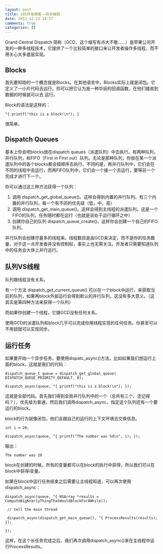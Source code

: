 ```yaml
---
layout: post
title: iOS开发随笔——异步编程
date: 2012-12-23 18:17
comments: true
categories: []
---
```

Grand Central Dispatch 简称（GCD，这个缩写有点大不敬……）是苹果公司开发的一种多线程技术，它提供了一个比较简单的接口来让开发者操作多线程，而不用关心太多底层实现。<!--more-->
<h2>Blocks</h2>
首先要知晓的一个概念就是Blocks。在其他语言中，Blocks实际上就是闭包。它定义了一小片代码去运行。你可以把它认为是一种华丽的回调函数，在他们接收到数据的时候就可以去 运行。

Block的语法是这样的：
<pre><code>^{ printf("this is a block!\n"); } </code></pre>
很简单。
<h2>Dispatch Queues</h2>
基本上你会吧blocks放在dispatch queues（派遣队列）中去执行。有两种队列，并行队列，和FIFO（First in First out）队列。无论是那种队列，你放在某一个派遣队列中的各个blocks都会按顺序去执行。不同的是，再并行队列中，它们会在不同的线程中去运行，而再FIFO队列中，它们会一个接一个去运行，要等前一个完成才进行下一个。

你可以通过这三种方法获得一个队列：
<ol>
	<li>调用 dispatch_get_global_queue()。这样会得到内置的并行队列。有三个内置的并行队列，每一个有不同的优先级（低，中，高）</li>
	<li>调用 dispatch_get_main_queue()。这样会得到主线程的派遣队列。这是一个FIFO的队列，任务随时都在运行（也就是说处于运行循环之中）</li>
	<li>创建你自己的队列 dispatch_queue_create()。这样你会创建一个自己的FIFO队列。</li>
</ol>
并行队列会创建尽量多的线程来。线程数目是由GCD来决定，而不是你的任务数量，对于这一点开发者并没有控制权，事实上也无需关注。开发者只需要知道队列中的任务会大体上并行运行。
<h2>队列VS线程</h2>
队列跟线程没有关系。

有一个方法 dispatch_get_current_queue() 可以在一个block中运行，来获取当前的队列，如果再block外部运行会得到默认的并行队列，这没有多大意义。（这其实是第四种方法来获得一个队列）

而如果你创建一个线程，它跟GCD没有任何关系。

使用GCD的派遣队列和block几乎可以完成你用线程实现的任何任务。你甚至可以不用锁就可以实现同步。
<h2>运行任务</h2>
如果要开始一个异步任务，要使用dispatc_async()方法。比如如果我们想运行上面的block，这就是我们的代码：
<pre><code>dispatch_queue_t queue = dispatch_get_global_queue( DISPATCH_QUEUE_PRIORITY_DEFAULT, 0);</code></pre>
<pre><code>dispatch_async(queue, ^{ printf("this is a block!\n"); }); </code></pre>
这就是全部代码。首先我们得到全局并行队列中的一个（总共有三个，还记得吗？），优先级为普通，然后我们调用dispatch_async，指定这个队列还有一个要运行的block。

block的行为就像闭包，他们会跟自己的运行的上下文环境去交换信息。
<pre><code>int i = 20;</code></pre>
<pre><code>dispatch_async(queue, ^{ printf("The number was %d\n", i); }); </code></pre>
输出：
<pre><code>The number was 20 </code></pre>
block在创建的时候，所有的变量都可以在block的执行中获得，所以我们可以在block中获得i变量。

如果在block中运行任务结束之后需要让主线程知道，可以再次使用dispatch_async：
<pre><code>dispatch_async(queue, ^{ NSArray *results = ComputeBigKnarlyThingThatWouldBlockForAWhile();</code></pre>
<pre><code> // tell the main thread </code></pre>
<pre><code> dispatch_async(dispatch_get_main_queue(), ^{ ProcessResults(results); }); </code></pre>
<pre><code>}); </code></pre>
这样，在这个长任务完成之后，我们再次调用dispatch_async()来在主线程中运行ProcessResults。

